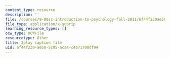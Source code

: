 ```yaml
---
content_type: resource
description: ''
file: /courses/9-00sc-introduction-to-psychology-fall-2011/6f44f230ae505c95aca4c4b71700df94_2fbrl6WoIyo.vtt
file_type: application/x-subrip
learning_resource_types: []
ocw_type: OCWFile
resourcetype: Other
title: 3play caption file
uid: 6f44f230-ae50-5c95-aca4-c4b71700df94
---
```

